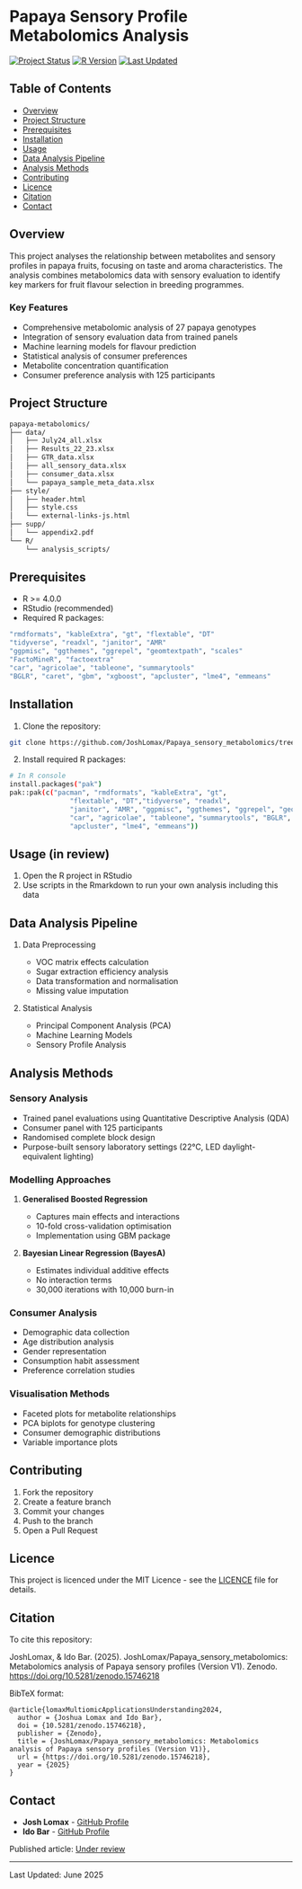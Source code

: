 # Papaya Sensory Profile Metabolomics Analysis

[![Project Status](https://img.shields.io/badge/status-active-green)](https://img.shields.io/badge/status-active-green)
[![R Version](https://img.shields.io/badge/R-%3E%3D4.0.0-blue)](https://img.shields.io/badge/R-%3E%3D4.0.0-blue)
[![Last Updated](https://img.shields.io/badge/last%20updated-february%202024-yellowgreen)](https://img.shields.io/badge/last%20updated-february%202024-yellowgreen)

## Table of Contents
- [Overview](#overview)
- [Project Structure](#project-structure)
- [Prerequisites](#prerequisites)
- [Installation](#installation)
- [Usage](#usage)
- [Data Analysis Pipeline](#data-analysis-pipeline)
- [Analysis Methods](#analysis-methods)
- [Contributing](#contributing)
- [Licence](#licence)
- [Citation](#citation)
- [Contact](#contact)

## Overview
This project analyses the relationship between metabolites and sensory profiles in papaya fruits, focusing on taste and aroma characteristics. The analysis combines metabolomics data with sensory evaluation to identify key markers for fruit flavour selection in breeding programmes.

### Key Features
- Comprehensive metabolomic analysis of 27 papaya genotypes
- Integration of sensory evaluation data from trained panels
- Machine learning models for flavour prediction
- Statistical analysis of consumer preferences
- Metabolite concentration quantification
- Consumer preference analysis with 125 participants

## Project Structure
```bash
papaya-metabolomics/
├── data/
│   ├── July24_all.xlsx
│   ├── Results_22_23.xlsx
│   ├── GTR_data.xlsx
│   ├── all_sensory_data.xlsx
│   ├── consumer_data.xlsx
│   └── papaya_sample_meta_data.xlsx
├── style/
│   ├── header.html
│   ├── style.css
│   └── external-links-js.html
├── supp/
│   └── appendix2.pdf
└── R/
    └── analysis_scripts/
```

## Prerequisites
- R >= 4.0.0
- RStudio (recommended)
- Required R packages:

```bash
"rmdformats", "kableExtra", "gt", "flextable", "DT"
"tidyverse", "readxl", "janitor", "AMR"
"ggpmisc", "ggthemes", "ggrepel", "geomtextpath", "scales"
"FactoMineR", "factoextra"
"car", "agricolae", "tableone", "summarytools"
"BGLR", "caret", "gbm", "xgboost", "apcluster", "lme4", "emmeans"
```

## Installation

1. Clone the repository:
```bash
git clone https://github.com/JoshLomax/Papaya_sensory_metabolomics/tree/main
```

2. Install required R packages:
```bash
# In R console
install.packages("pak")
pak::pak(c("pacman", "rmdformats", "kableExtra", "gt",
               "flextable", "DT","tidyverse", "readxl",
               "janitor", "AMR", "ggpmisc", "ggthemes", "ggrepel", "geomtextpath", "scales", "FactoMineR", "factoextra",
               "car", "agricolae", "tableone", "summarytools", "BGLR", "caret", "gbm", "xgboost", 
               "apcluster", "lme4", "emmeans"))
```

## Usage (in review)
1. Open the R project in RStudio
2. Use scripts in the Rmarkdown to run your own analysis including this data


## Data Analysis Pipeline
1. Data Preprocessing
   - VOC matrix effects calculation
   - Sugar extraction efficiency analysis
   - Data transformation and normalisation
   - Missing value imputation

2. Statistical Analysis
   - Principal Component Analysis (PCA)
   - Machine Learning Models
   - Sensory Profile Analysis

## Analysis Methods

### Sensory Analysis
- Trained panel evaluations using Quantitative Descriptive Analysis (QDA)
- Consumer panel with 125 participants
- Randomised complete block design
- Purpose-built sensory laboratory settings (22°C, LED daylight-equivalent lighting)

### Modelling Approaches
1. **Generalised Boosted Regression**
   - Captures main effects and interactions
   - 10-fold cross-validation optimisation
   - Implementation using GBM package

2. **Bayesian Linear Regression (BayesA)**
   - Estimates individual additive effects
   - No interaction terms
   - 30,000 iterations with 10,000 burn-in

### Consumer Analysis
- Demographic data collection
- Age distribution analysis
- Gender representation
- Consumption habit assessment
- Preference correlation studies

### Visualisation Methods
- Faceted plots for metabolite relationships
- PCA biplots for genotype clustering
- Consumer demographic distributions
- Variable importance plots

## Contributing
1. Fork the repository
2. Create a feature branch
3. Commit your changes
4. Push to the branch
5. Open a Pull Request

## Licence
This project is licenced under the MIT Licence - see the [LICENCE](https://github.com/JoshLomax/Papaya_sensory_metabolomics/tree/main?tab=License-1-ov-file) file for details.

## Citation

To cite this repository:

JoshLomax, & Ido Bar. (2025). JoshLomax/Papaya_sensory_metabolomics: Metabolomics analysis of Papaya sensory profiles (Version V1). Zenodo. https://doi.org/10.5281/zenodo.15746218

BibTeX format:
```
@article{lomaxMultiomicApplicationsUnderstanding2024,
  author = {Joshua Lomax and Ido Bar},
  doi = {10.5281/zenodo.15746218},
  publisher = {Zenodo},
  title = {JoshLomax/Papaya_sensory_metabolomics: Metabolomics analysis of Papaya sensory profiles (Version V1)},
  url = {https://doi.org/10.5281/zenodo.15746218},
  year = {2025}
}
```

## Contact
- **Josh Lomax** - [GitHub Profile](https://github.com/JoshLomax)
- **Ido Bar** - [GitHub Profile](https://github.com/IdoBar)

Published article: [Under review](...)

---
Last Updated: June 2025